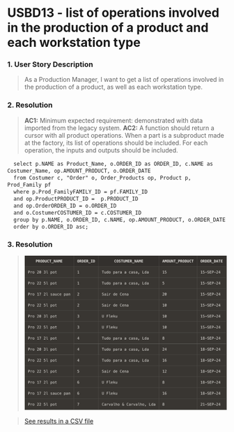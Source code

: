 # USBD13 -  list of operations involved in the production of a product and each workstation type

### 1. User Story Description

>  As a Production Manager, I want to get a list of operations involved in the production of a product, as well as each workstation type.


### 2. Resolution
>**AC1:** Minimum expected requirement: demonstrated with data imported from the
legacy system.
>**AC2:** A function should return a cursor with all product operations. When a part is a subproduct made at the factory, its list of operations
should be included. For each operation, the inputs and outputs should be included.


      select p.NAME as Product_Name, o.ORDER_ID as ORDER_ID, c.NAME as Costumer_Name, op.AMOUNT_PRODUCT, o.ORDER_DATE
      from Costumer c, "Order" o, Order_Products op, Product p, Prod_Family pf
      where p.Prod_FamilyFAMILY_ID = pf.FAMILY_ID
      and op.ProductPRODUCT_ID =  p.PRODUCT_ID
      and op.OrderORDER_ID = o.ORDER_ID
      and o.CostumerCOSTUMER_ID = c.COSTUMER_ID
      group by p.NAME, o.ORDER_ID, c.NAME, op.AMOUNT_PRODUCT, o.ORDER_DATE
      order by o.ORDER_ID asc;


### 3. Resolution

>![Results](img/USBD13.png)

>[See results in a CSV file](csv_result/USBD13.csv)


